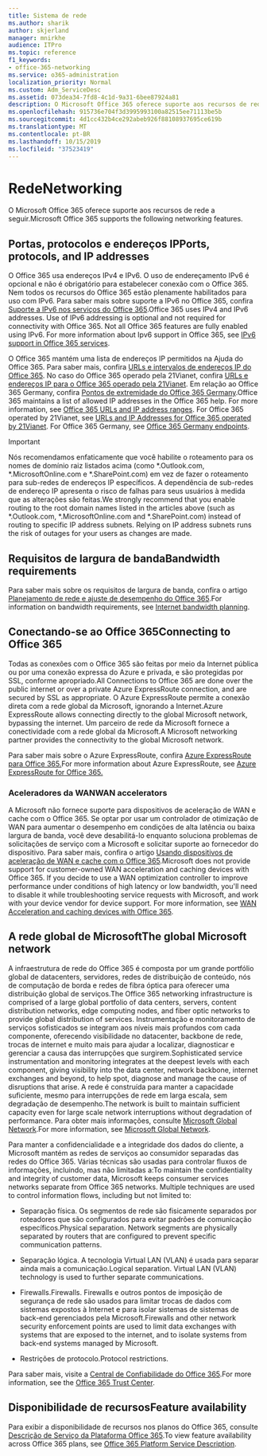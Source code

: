 ```yaml
---
title: Sistema de rede
ms.author: sharik
author: skjerland
manager: mnirkhe
audience: ITPro
ms.topic: reference
f1_keywords:
- office-365-networking
ms.service: o365-administration
localization_priority: Normal
ms.custom: Adm_ServiceDesc
ms.assetid: 073dea34-7fd8-4c1d-9a31-6bee87924a81
description: O Microsoft Office 365 oferece suporte aos recursos de rede a seguir.
ms.openlocfilehash: 915736e704f3d3995993100a82515ee71113be5b
ms.sourcegitcommit: 4d1cc432b4ce292abeb926f88108937695ce619b
ms.translationtype: MT
ms.contentlocale: pt-BR
ms.lasthandoff: 10/15/2019
ms.locfileid: "37523419"
---
```

# <a name="networking"></a><span data-ttu-id="96748-103">Rede</span><span class="sxs-lookup"><span data-stu-id="96748-103">Networking</span></span>

<span data-ttu-id="96748-104">O Microsoft Office 365 oferece suporte aos recursos de rede a seguir.</span><span class="sxs-lookup"><span data-stu-id="96748-104">Microsoft Office 365 supports the following networking features.</span></span>
  
## <a name="ports-protocols-and-ip-addresses"></a><span data-ttu-id="96748-105">Portas, protocolos e endereços IP</span><span class="sxs-lookup"><span data-stu-id="96748-105">Ports, protocols, and IP addresses</span></span>

<span data-ttu-id="96748-p101">O Office 365 usa endereços IPv4 e IPv6. O uso de endereçamento IPv6 é opcional e não é obrigatório para estabelecer conexão com o Office 365. Nem todos os recursos do Office 365 estão plenamente habilitados para uso com IPv6. Para saber mais sobre suporte a IPv6 no Office 365, confira [Suporte a IPv6 nos serviços do Office 365](https://docs.microsoft.com/office365/enterprise/ipv6-support).</span><span class="sxs-lookup"><span data-stu-id="96748-p101">Office 365 uses IPv4 and IPv6 addresses. Use of IPv6 addressing is optional and not required for connectivity with Office 365. Not all Office 365 features are fully enabled using IPv6. For more information about Ipv6 support in Office 365, see [IPv6 support in Office 365 services](https://docs.microsoft.com/office365/enterprise/ipv6-support).</span></span>
  
<span data-ttu-id="96748-p102">O Office 365 mantém uma lista de endereços IP permitidos na Ajuda do Office 365. Para saber mais, confira [URLs e intervalos de endereços IP do Office 365](https://docs.microsoft.com/office365/enterprise/urls-and-ip-address-ranges). No caso do Office 365 operado pela 21Vianet, confira [URLs e endereços IP para o Office 365 operado pela 21Vianet](https://docs.microsoft.com/office365/enterprise/managing-office-365-endpoints). Em relação ao Office 365 Germany, confira [Pontos de extremidade do Office 365 Germany](https://support.office.com/article/Office-365-Germany-endpoints-8a113a50-0071-4155-bb8e-eba5a8dbd4c8).</span><span class="sxs-lookup"><span data-stu-id="96748-p102">Office 365 maintains a list of allowed IP addresses in the Office 365 help. For more information, see [Office 365 URLs and IP address ranges](https://docs.microsoft.com/office365/enterprise/urls-and-ip-address-ranges). For Office 365 operated by 21Vianet, see [URLs and IP Addresses for Office 365 operated by 21Vianet](https://docs.microsoft.com/office365/enterprise/managing-office-365-endpoints). For Office 365 Germany, see [Office 365 Germany endpoints](https://support.office.com/article/Office-365-Germany-endpoints-8a113a50-0071-4155-bb8e-eba5a8dbd4c8).</span></span>
  
> [!IMPORTANT]
> <span data-ttu-id="96748-p103">Nós recomendamos enfaticamente que você habilite o roteamento para os nomes de domínio raiz listados acima (como \*.Outlook.com, \*.MicrosoftOnline.com e \*.SharePoint.com) em vez de fazer o roteamento para sub-redes de endereços IP específicos. A dependência de sub-redes de endereço IP apresenta o risco de falhas para seus usuários à medida que as alterações são feitas.</span><span class="sxs-lookup"><span data-stu-id="96748-p103">We strongly recommend that you enable routing to the root domain names listed in the articles above (such as \*.Outlook.com, \*.MicrosoftOnline.com and \*.SharePoint.com) instead of routing to specific IP address subnets. Relying on IP address subnets runs the risk of outages for your users as changes are made.</span></span> 
  
## <a name="bandwidth-requirements"></a><span data-ttu-id="96748-116">Requisitos de largura de banda</span><span class="sxs-lookup"><span data-stu-id="96748-116">Bandwidth requirements</span></span>

<span data-ttu-id="96748-117">Para saber mais sobre os requisitos de largura de banda, confira o artigo [Planejamento de rede e ajuste de desempenho do Office 365](https://docs.microsoft.com/office365/enterprise/network-planning-and-performance).</span><span class="sxs-lookup"><span data-stu-id="96748-117">For information on bandwidth requirements, see [Internet bandwidth planning](https://docs.microsoft.com/office365/enterprise/network-planning-and-performance).</span></span>
  
## <a name="connecting-to-office-365"></a><span data-ttu-id="96748-118">Conectando-se ao Office 365</span><span class="sxs-lookup"><span data-stu-id="96748-118">Connecting to Office 365</span></span>

<span data-ttu-id="96748-119">Todas as conexões com o Office 365 são feitas por meio da Internet pública ou por uma conexão expressa do Azure e privada, e são protegidas por SSL, conforme apropriado.</span><span class="sxs-lookup"><span data-stu-id="96748-119">All Connections to Office 365 are done over the public internet or over a private Azure ExpressRoute connection, and are secured by SSL as appropriate.</span></span> <span data-ttu-id="96748-120">O Azure ExpressRoute permite a conexão direta com a rede global da Microsoft, ignorando a Internet.</span><span class="sxs-lookup"><span data-stu-id="96748-120">Azure ExpressRoute allows connecting directly to the global Microsoft network, bypassing the internet.</span></span> <span data-ttu-id="96748-121">Um parceiro de rede da Microsoft fornece a conectividade com a rede global da Microsoft.</span><span class="sxs-lookup"><span data-stu-id="96748-121">A Microsoft networking partner provides the connectivity to the global Microsoft network.</span></span>
  
<span data-ttu-id="96748-122">Para saber mais sobre o Azure ExpressRoute, confira [Azure ExpressRoute para Office 365.](https://aka.ms/expressrouteoffice365)</span><span class="sxs-lookup"><span data-stu-id="96748-122">For more information about Azure ExpressRoute, see [Azure ExpressRoute for Office 365.](https://aka.ms/expressrouteoffice365)</span></span>
  
### <a name="wan-accelerators"></a><span data-ttu-id="96748-123">Aceleradores da WAN</span><span class="sxs-lookup"><span data-stu-id="96748-123">WAN accelerators</span></span>

<span data-ttu-id="96748-p105">A Microsoft não fornece suporte para dispositivos de aceleração de WAN e cache com o Office 365. Se optar por usar um controlador de otimização de WAN para aumentar o desempenho em condições de alta latência ou baixa largura de banda, você deve desabilitá-lo enquanto soluciona problemas de solicitações de serviço com a Microsoft e solicitar suporte ao fornecedor do dispositivo. Para saber mais, confira o artigo [Usando dispositivos de aceleração de WAN e cache com o Office 365](https://support.microsoft.com/help/2690045/using-third-party-network-devices-or-solutions-with-office-365).</span><span class="sxs-lookup"><span data-stu-id="96748-p105">Microsoft does not provide support for customer-owned WAN acceleration and caching devices with Office 365. If you decide to use a WAN optimization controller to improve performance under conditions of high latency or low bandwidth, you'll need to disable it while troubleshooting service requests with Microsoft, and work with your device vendor for device support. For more information, see [WAN Acceleration and caching devices with Office 365](https://support.microsoft.com/help/2690045/using-third-party-network-devices-or-solutions-with-office-365).</span></span>
  
## <a name="the-global-microsoft-network"></a><span data-ttu-id="96748-127">A rede global de Microsoft</span><span class="sxs-lookup"><span data-stu-id="96748-127">The global Microsoft network</span></span>

<span data-ttu-id="96748-128">A infraestrutura de rede do Office 365 é composta por um grande portfólio global de datacenters, servidores, redes de distribuição de conteúdo, nós de computação de borda e redes de fibra óptica para oferecer uma distribuição global de serviços.</span><span class="sxs-lookup"><span data-stu-id="96748-128">The Office 365 networking infrastructure is comprised of a large global portfolio of data centers, servers, content distribution networks, edge computing nodes, and fiber optic networks to provide global distribution of services.</span></span> <span data-ttu-id="96748-129">Instrumentação e monitoramento de serviços sofisticados se integram aos níveis mais profundos com cada componente, oferecendo visibilidade no datacenter, backbone de rede, trocas de internet e muito mais para ajudar a localizar, diagnosticar e gerenciar a causa das interrupções que surgirem.</span><span class="sxs-lookup"><span data-stu-id="96748-129">Sophisticated service instrumentation and monitoring integrates at the deepest levels with each component, giving visibility into the data center, network backbone, internet exchanges and beyond, to help spot, diagnose and manage the cause of disruptions that arise.</span></span> <span data-ttu-id="96748-130">A rede é construída para manter a capacidade suficiente, mesmo para interrupções de rede em larga escala, sem degradação de desempenho.</span><span class="sxs-lookup"><span data-stu-id="96748-130">The network is built to maintain sufficient capacity even for large scale network interruptions without degradation of performance.</span></span> <span data-ttu-id="96748-131">Para obter mais informações, consulte [Microsoft Global Network](https://docs.microsoft.com/azure/networking/microsoft-global-network).</span><span class="sxs-lookup"><span data-stu-id="96748-131">For more information, see [Microsoft Global Network](https://docs.microsoft.com/azure/networking/microsoft-global-network).</span></span> 
  
<span data-ttu-id="96748-p107">Para manter a confidencialidade e a integridade dos dados do cliente, a Microsoft mantém as redes de serviços ao consumidor separadas das redes do Office 365. Várias técnicas são usadas para controlar fluxos de informações, incluindo, mas não limitadas a:</span><span class="sxs-lookup"><span data-stu-id="96748-p107">To maintain the confidentiality and integrity of customer data, Microsoft keeps consumer services networks separate from Office 365 networks. Multiple techniques are used to control information flows, including but not limited to:</span></span>
  
- <span data-ttu-id="96748-p108">Separação física. Os segmentos de rede são fisicamente separados por roteadores que são configurados para evitar padrões de comunicação específicos.</span><span class="sxs-lookup"><span data-stu-id="96748-p108">Physical separation. Network segments are physically separated by routers that are configured to prevent specific communication patterns.</span></span>
    
- <span data-ttu-id="96748-p109">Separação lógica. A tecnologia Virtual LAN (VLAN) é usada para separar ainda mais a comunicação.</span><span class="sxs-lookup"><span data-stu-id="96748-p109">Logical separation. Virtual LAN (VLAN) technology is used to further separate communications.</span></span>
    
- <span data-ttu-id="96748-138">Firewalls.</span><span class="sxs-lookup"><span data-stu-id="96748-138">Firewalls.</span></span> <span data-ttu-id="96748-139">Firewalls e outros pontos de imposição de segurança de rede são usados para limitar trocas de dados com sistemas expostos à Internet e para isolar sistemas de sistemas de back-end gerenciados pela Microsoft.</span><span class="sxs-lookup"><span data-stu-id="96748-139">Firewalls and other network security enforcement points are used to limit data exchanges with systems that are exposed to the internet, and to isolate systems from back-end systems managed by Microsoft.</span></span> 
    
- <span data-ttu-id="96748-140">Restrições de protocolo.</span><span class="sxs-lookup"><span data-stu-id="96748-140">Protocol restrictions.</span></span>
    
<span data-ttu-id="96748-141">Para saber mais, visite a [Central de Confiabilidade do Office 365](https://www.microsoft.com/trust-center).</span><span class="sxs-lookup"><span data-stu-id="96748-141">For more information, see the [Office 365 Trust Center](https://www.microsoft.com/trust-center).</span></span> 
  
## <a name="feature-availability"></a><span data-ttu-id="96748-142">Disponibilidade de recursos</span><span class="sxs-lookup"><span data-stu-id="96748-142">Feature availability</span></span>

<span data-ttu-id="96748-143">Para exibir a disponibilidade de recursos nos planos do Office 365, consulte [Descrição de Serviço da Plataforma Office 365](office-365-platform-service-description.md).</span><span class="sxs-lookup"><span data-stu-id="96748-143">To view feature availability across Office 365 plans, see [Office 365 Platform Service Description](office-365-platform-service-description.md).</span></span>
  

